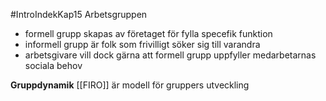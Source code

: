 #IntroIndekKap15
Arbetsgruppen
- formell grupp skapas av företaget för fylla specefik funktion
- informell grupp är folk som frivilligt söker sig till varandra
- arbetsgivare vill dock gärna att formell grupp uppfyller medarbetarnas sociala behov

**Gruppdynamik**
[[FIRO]] är modell för gruppers utveckling


